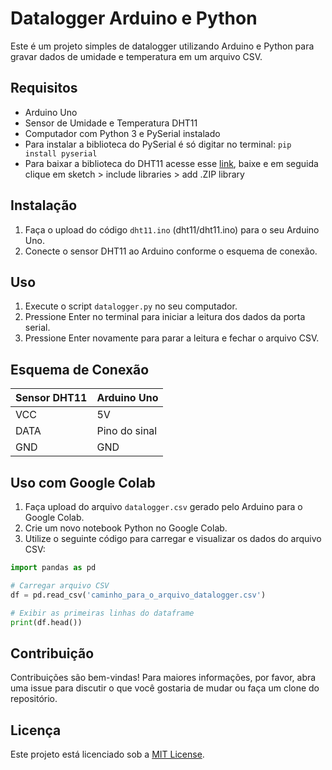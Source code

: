 # Datalogger Arduino e Python

Este é um projeto simples de datalogger utilizando Arduino e Python para gravar dados de umidade e temperatura em um arquivo CSV.

## Requisitos

- Arduino Uno
- Sensor de Umidade e Temperatura DHT11
- Computador com Python 3 e PySerial instalado
- Para instalar a biblioteca do PySerial é só digitar no terminal: `pip install pyserial`
- Para baixar a biblioteca do DHT11 acesse esse [link](https://github.com/adafruit/DHT-sensor-library), baixe e em seguida clique em sketch > include libraries > add .ZIP library


## Instalação

1. Faça o upload do código `dht11.ino` (dht11/dht11.ino) para o seu Arduino Uno.
2. Conecte o sensor DHT11 ao Arduino conforme o esquema de conexão.

## Uso

1. Execute o script `datalogger.py` no seu computador.
2. Pressione Enter no terminal para iniciar a leitura dos dados da porta serial.
3. Pressione Enter novamente para parar a leitura e fechar o arquivo CSV.

## Esquema de Conexão

| Sensor DHT11 | Arduino Uno |
|--------------|-------------|
| VCC          | 5V          |
| DATA         | Pino do sinal|
| GND          | GND         |

## Uso com Google Colab

1. Faça upload do arquivo `datalogger.csv` gerado pelo Arduino para o Google Colab.
2. Crie um novo notebook Python no Google Colab.
3. Utilize o seguinte código para carregar e visualizar os dados do arquivo CSV:

```python
import pandas as pd

# Carregar arquivo CSV
df = pd.read_csv('caminho_para_o_arquivo_datalogger.csv')

# Exibir as primeiras linhas do dataframe
print(df.head())
````
## Contribuição

Contribuições são bem-vindas! Para maiores informações, por favor, abra uma issue para discutir o que você gostaria de mudar ou faça um clone do repositório.

## Licença

Este projeto está licenciado sob a [MIT License](https://opensource.org/licenses/MIT).
